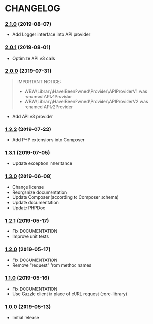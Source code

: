CHANGELOG
=========

### [2.1.0](https://github.com/webeweb/haveibeenpwned-library/tree/v2.1.0) (2019-08-07)

- Add Logger interface into API provider

### [2.0.1](https://github.com/webeweb/haveibeenpwned-library/tree/v2.0.1) (2019-08-01)

- Optimize API v3 calls

### [2.0.0](https://github.com/webeweb/haveibeenpwned-library/tree/v2.0.0) (2019-07-31)

> IMPORTANT NOTICE:
>
> - WBW\Library\HaveIBeenPwned\Provider\APIProviderV1 was renamed APIv1Provider
> - WBW\Library\HaveIBeenPwned\Provider\APIProviderV2 was renamed APIv2Provider

- Add API v3 provider

### [1.3.2](https://github.com/webeweb/haveibeenpwned-library/tree/v1.3.2) (2019-07-22)

- Add PHP extensions into Composer

### [1.3.1](https://github.com/webeweb/haveibeenpwned-library/tree/v1.3.1) (2019-07-05)

- Update exception inheritance

### [1.3.0](https://github.com/webeweb/haveibeenpwned-library/tree/v1.3.0) (2019-06-08)

- Change license 
- Reorganize documentation
- Update Composer (according to Composer schema)
- Update documentation
- Update PHPDoc

### [1.2.1](https://github.com/webeweb/haveibeenpwned-library/tree/v1.2.1) (2019-05-17)

- Fix DOCUMENTATION
- Improve unit tests

### [1.2.0](https://github.com/webeweb/haveibeenpwned-library/tree/v1.2.0) (2019-05-17)

- Fix DOCUMENTATION
- Remove "request" from method names

### [1.1.0](https://github.com/webeweb/haveibeenpwned-library/tree/v1.1.0) (2019-05-16)

- Fix DOCUMENTATION
- Use Guzzle client in place of cURL request (core-library)

### [1.0.0](https://github.com/webeweb/haveibeenpwned-library/tree/v1.0.0) (2019-05-13)

- Initial release
